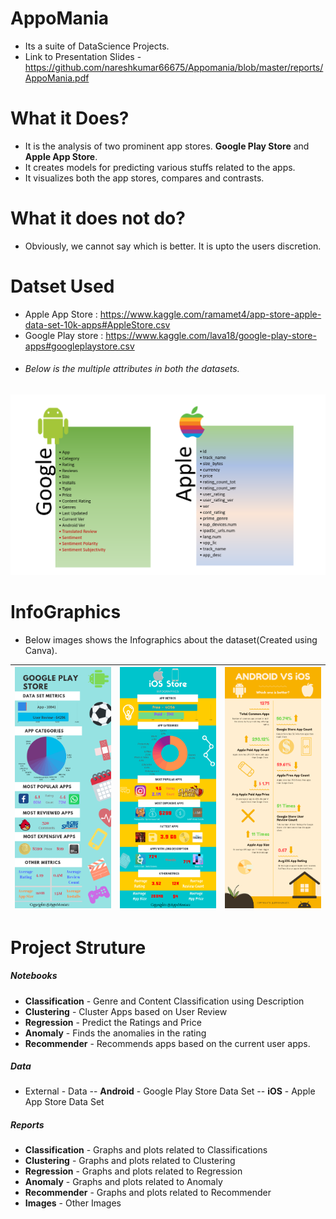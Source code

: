 # AppoMania

- Its a suite of DataScience Projects.
- Link to Presentation Slides - https://github.com/nareshkumar66675/Appomania/blob/master/reports/AppoMania.pdf


# What it Does?

  - It is the analysis of two prominent app stores. **Google Play Store** and **Apple App Store**.
  - It creates models for predicting various stuffs related to the apps.
  - It visualizes both the app stores, compares and contrasts.

# What it does not do?
- Obviously, we cannot say which is better. It is upto the users discretion.

# Datset Used
- Apple App Store : https://www.kaggle.com/ramamet4/app-store-apple-data-set-10k-apps#AppleStore.csv
- Google Play store : https://www.kaggle.com/lava18/google-play-store-apps#googleplaystore.csv
- ###### Below is the multiple attributes in both the datasets.

![Data Columns](https://raw.githubusercontent.com/nareshkumar66675/Appomania/master/reports/Images/DataColns.png)


# InfoGraphics
- Below images shows the Infographics about the dataset(Created using Canva).

| ![Google InfoGraphics](https://raw.githubusercontent.com/nareshkumar66675/Appomania/master/reports/Viz/GoogleApp.png "Google InfoGraphics") | ![Apple Store](https://raw.githubusercontent.com/nareshkumar66675/Appomania/master/reports/Viz/iOS.png "Apple Store") | ![Comparison](https://raw.githubusercontent.com/nareshkumar66675/Appomania/master/reports/Viz/AndroidVSiOS.png "Comparison") |
|---------------------------------------------------------------------------------------------------------------------------------------------|-----------------------------------------------------------------------------------------------------------------------|------------------------------------------------------------------------------------------------------------------------------|






# Project Struture

##### Notebooks
- **Classification** - Genre and Content Classification using Description
- **Clustering** - Cluster Apps based on User Review
- **Regression** - Predict the Ratings and Price
- **Anomaly** - Finds the anomalies in the rating
- **Recommender** - Recommends apps based on the current user apps.
##### Data
- External -  Data
-- **Android** - Google Play Store Data Set
-- **iOS** - Apple App Store Data Set
##### Reports
- **Classification** - Graphs and plots related to Classifications
- **Clustering** - Graphs and plots related to Clustering
- **Regression** - Graphs and plots related to Regression
- **Anomaly** - Graphs and plots related to Anomaly
- **Recommender** - Graphs and plots related to Recommender
- **Images** - Other Images

  
